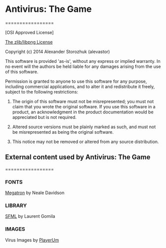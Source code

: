 # Antivirus: The Game
=================

[OSI Approved License]

[The zlib/libpng License](http://opensource.org/licenses/Zlib)

Copyright (c) 2014 Alexander Storozhuk (alevastor)

This software is provided 'as-is', without any express or implied warranty. In no event will the authors be held liable for any damages arising from the use of this software.

Permission is granted to anyone to use this software for any purpose, including commercial applications, and to alter it and redistribute it freely, subject to the following restrictions:

1. The origin of this software must not be misrepresented; you must not claim that you wrote the original software. If you use this software in a product, an acknowledgment in the product documentation would be appreciated but is not required.

2. Altered source versions must be plainly marked as such, and must not be misrepresented as being the original software.

3. This notice may not be removed or altered from any source distribution.

## External content used by Antivirus: The Game
=================

### FONTS
[Megatron](http://www.pixelsagas.com/?page_id=930) by Neale Davidson

### LIBRARY
[SFML](http://www.sfml-dev.org/) by Laurent Gomila

### IMAGES
Virus Images by [PlayerUm](http://www.playerum.com.br/inicial/)